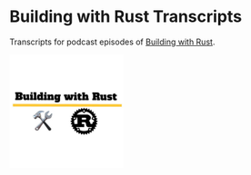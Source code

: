 # Building with Rust Transcripts

Transcripts for podcast episodes of [Building with Rust][bwr].

<img src="assets/logo.jpg" alt="Building with Rust" width="200"/>

[bwr]: https://anchor.fm/building-with-rust
